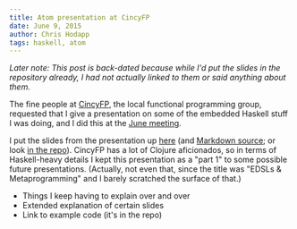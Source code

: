 ```yaml
---
title: Atom presentation at CincyFP
date: June 9, 2015
author: Chris Hodapp
tags: haskell, atom
---
```


*Later note: This post is back-dated because while I'd put the slides
 in the repository already, I had not actually linked to them or said
 anything about them.*

The fine people at [CincyFP](https://cincyfp.wordpress.com/), the
local functional programming group, requested that I give a
presentation on some of the embedded Haskell stuff I was doing, and I
did this at the [June meeting][cincyfp-announcement].

I put the slides from the presentation up [here][slides-local] (and
[Markdown source][slides-markdown-local]; or look
[in the repo][slides-repo]).  CincyFP has a lot of Clojure
aficionados, so in terms of Haskell-heavy details I kept this
presentation as a "part 1" to some possible future presentations.
(Actually, not even that, since the title was "EDSLs &
Metaprogramming" and I barely scratched the surface of that.)

- Things I keep having to explain over and over
- Extended explanation of certain slides
- Link to example code (it's in the repo)

[cincyfp-announcement]: https://cincyfp.wordpress.com/2015/06/04/june-meeting-4/
[slides-local]: ../slides/20150609_CincyFP/Slides.html
[slides-markdown-local]: ../slides/20150609_CincyFP/Slides.md
[slides-repo]: https://github.com/HaskellEmbedded/HaskellEmbedded.github.io/tree/master/slides/20150609_CincyFP
